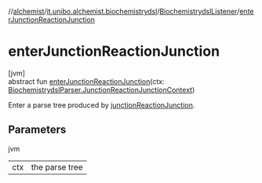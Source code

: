 //[alchemist](../../../index.md)/[it.unibo.alchemist.biochemistrydsl](../index.md)/[BiochemistrydslListener](index.md)/[enterJunctionReactionJunction](enter-junction-reaction-junction.md)

# enterJunctionReactionJunction

[jvm]\
abstract fun [enterJunctionReactionJunction](enter-junction-reaction-junction.md)(ctx: [BiochemistrydslParser.JunctionReactionJunctionContext](../-biochemistrydsl-parser/-junction-reaction-junction-context/index.md))

Enter a parse tree produced by [junctionReactionJunction](../-biochemistrydsl-parser/junction-reaction-junction.md).

## Parameters

jvm

| | |
|---|---|
| ctx | the parse tree |
